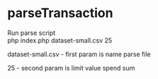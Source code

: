 # parseTransaction

Run parse script   
php index.php dataset-small.csv 25

dataset-small.csv - first param is name parse file 

25 - second param is limit value spend sum